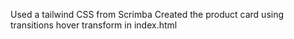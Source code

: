Used a tailwind CSS from Scrimba
Created the product card using transitions hover transform in index.html
